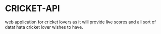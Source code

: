 # CRICKET-API
web application for cricket lovers as it will provide live scores and all sort of datat hata cricket lover wishes to have.
